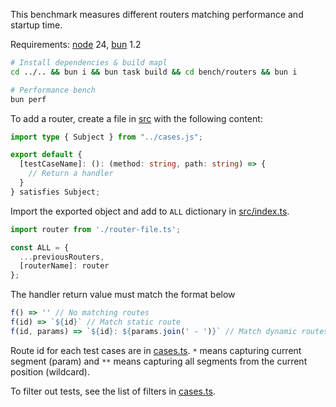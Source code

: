 This benchmark measures different routers matching performance and startup time.

Requirements: [node](https://nodejs.org) 24, [bun](https://bun.sh) 1.2

```sh
# Install dependencies & build mapl
cd ../.. && bun i && bun task build && cd bench/routers && bun i

# Performance bench
bun perf
```

To add a router, create a file in [src](./src) with the following content:
```ts
import type { Subject } from "../cases.js";

export default {
  [testCaseName]: (): (method: string, path: string) => {
    // Return a handler
  }
} satisfies Subject;
```

Import the exported object and add to `ALL` dictionary in [src/index.ts](./src/index.ts).
```ts
import router from './router-file.ts';

const ALL = {
  ...previousRouters,
  [routerName]: router
};
```

The handler return value must match the format below
```ts
f() => '' // No matching routes
f(id) => `${id}` // Match static route
f(id, params) => `${id}: ${params.join(' - ')}` // Match dynamic routes
```

Route id for each test cases are in [cases.ts](./cases.ts#L16).
`*` means capturing current segment (param) and `**` means capturing all segments from the current position (wildcard).

To filter out tests, see the list of filters in [cases.ts](./cases.ts#L9).
